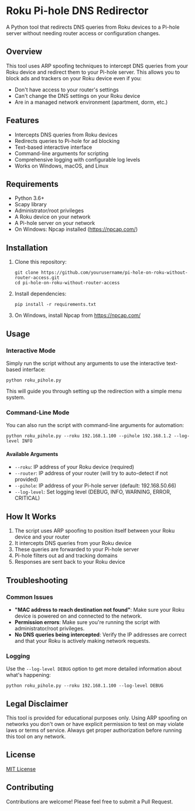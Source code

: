 # Roku Pi-hole DNS Redirector

A Python tool that redirects DNS queries from Roku devices to a Pi-hole server without needing router access or configuration changes.

## Overview

This tool uses ARP spoofing techniques to intercept DNS queries from your Roku device and redirect them to your Pi-hole server. This allows you to block ads and trackers on your Roku device even if you:

- Don't have access to your router's settings
- Can't change the DNS settings on your Roku device
- Are in a managed network environment (apartment, dorm, etc.)

## Features

- Intercepts DNS queries from Roku devices
- Redirects queries to Pi-hole for ad blocking
- Text-based interactive interface
- Command-line arguments for scripting
- Comprehensive logging with configurable log levels
- Works on Windows, macOS, and Linux

## Requirements

- Python 3.6+
- Scapy library
- Administrator/root privileges
- A Roku device on your network
- A Pi-hole server on your network
- On Windows: Npcap installed (https://npcap.com/)

## Installation

1. Clone this repository:
   ```
   git clone https://github.com/yourusername/pi-hole-on-roku-without-router-access.git
   cd pi-hole-on-roku-without-router-access
   ```

2. Install dependencies:
   ```
   pip install -r requirements.txt
   ```

3. On Windows, install Npcap from https://npcap.com/

## Usage

### Interactive Mode

Simply run the script without any arguments to use the interactive text-based interface:

```
python roku_pihole.py
```

This will guide you through setting up the redirection with a simple menu system.

### Command-Line Mode

You can also run the script with command-line arguments for automation:

```
python roku_pihole.py --roku 192.168.1.100 --pihole 192.168.1.2 --log-level INFO
```

#### Available Arguments

- `--roku`: IP address of your Roku device (required)
- `--router`: IP address of your router (will try to auto-detect if not provided)
- `--pihole`: IP address of your Pi-hole server (default: 192.168.50.66)
- `--log-level`: Set logging level (DEBUG, INFO, WARNING, ERROR, CRITICAL)

## How It Works

1. The script uses ARP spoofing to position itself between your Roku device and your router
2. It intercepts DNS queries from your Roku device
3. These queries are forwarded to your Pi-hole server
4. Pi-hole filters out ad and tracking domains
5. Responses are sent back to your Roku device

## Troubleshooting

### Common Issues

- **"MAC address to reach destination not found"**: Make sure your Roku device is powered on and connected to the network.
- **Permission errors**: Make sure you're running the script with administrator/root privileges.
- **No DNS queries being intercepted**: Verify the IP addresses are correct and that your Roku is actively making network requests.

### Logging

Use the `--log-level DEBUG` option to get more detailed information about what's happening:

```
python roku_pihole.py --roku 192.168.1.100 --log-level DEBUG
```

## Legal Disclaimer

This tool is provided for educational purposes only. Using ARP spoofing on networks you don't own or have explicit permission to test on may violate laws or terms of service. Always get proper authorization before running this tool on any network.

## License

[MIT License](LICENSE)

## Contributing

Contributions are welcome! Please feel free to submit a Pull Request.
